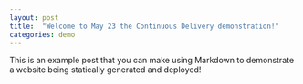 ```yaml
---
layout: post
title:  "Welcome to May 23 the Continuous Delivery demonstration!"
categories: demo
---
```


This is an example post that you can make using Markdown to demonstrate a website being statically generated and deployed!
